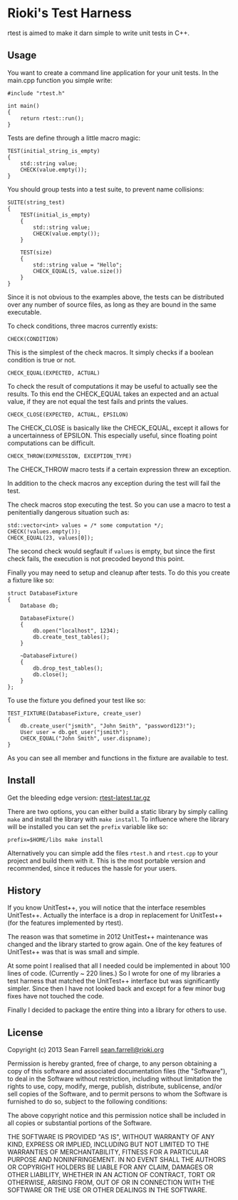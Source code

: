 
Rioki's Test Harness
====================

rtest is aimed to make it darn simple to write unit tests in C++.  

Usage
-----

You want to create a command line application for your unit tests. In the 
main.cpp function you simple write:

    #include "rtest.h"
    
    int main()
    {
        return rtest::run();
    }
    
Tests are define through a little macro magic:

    TEST(initial_string_is_empty)
    {
        std::string value;
        CHECK(value.empty());
    }
    
You should group tests into a test suite, to prevent name collisions:

    SUITE(string_test)
    {
        TEST(initial_is_empty)
        {
            std::string value;
            CHECK(value.empty());
        }
        
        TEST(size)
        {
            std::string value = "Hello";
            CHECK_EQUAL(5, value.size())
        }
    }
    
Since it is not obvious to the examples above, the tests can be distributed 
over any number of source files, as long as they are bound in the same 
executable.

To check conditions, three macros currently exists:

    CHECK(CONDITION)
    
This is the simplest of the check macros. It simply checks if a boolean condition
is true or not.
    
    CHECK_EQUAL(EXPECTED, ACTUAL)
    
To check the result of computations it may be useful to actually see the results.
To this end the CHECK_EQUAL takes an expected and an actual value, if they are
not equal the test fails and prints the values.
    
    CHECK_CLOSE(EXPECTED, ACTUAL, EPSILON)

The CHECK_CLOSE is basically like the CHECK_EQUAL, except it allows for a 
uncertainness of EPSILON. This especially useful, since floating point 
computations can be difficult. 
    
    CHECK_THROW(EXPRESSION, EXCEPTION_TYPE) 
    
The CHECK_THROW macro tests if a certain expression threw an exception.

In addition to the check macros any exception during the test will fail the test.

The check macros stop executing the test. So you can use a macro to test
a penitentially dangerous situation such as:

    std::vector<int> values = /* some computation */;
    CHECK(!values.empty());
    CHECK_EQUAL(23, values[0]);
    
The second check would segfault if `values` is empty, but since the first
check fails, the execution is not precoded beyond this point.

Finally you may need to setup and cleanup after tests. To do this you create 
a fixture like so:

    struct DatabaseFixture
    {
        Database db;
        
        DatabaseFixture()
        {
            db.open("localhost", 1234);
            db.create_test_tables();
        }
        
        ~DatabaseFixture()
        {
            db.drop_test_tables();
            db.close();
        }
    };

To use the fixture you defined your test like so:

    TEST_FIXTURE(DatabaseFixture, create_user)
    {
        db.create_user("jsmith", "John Smith", "password123!");
        User user = db.get_user("jsmith");
        CHECK_EQUAL("John Smith", user.dispname);
    }
    
As you can see all member and functions in the fixture are available to test.
    
Install
-------

Get the bleeding edge version: [rtest-latest.tar.gz](http://files.rioki.org/rtest/rtest-latest.tar.gz)

There are two options, you can either build a static library by simply 
calling `make` and install the library with `make install`. To influence 
where the library will be installed you can set the `prefix` variable like
so:

    prefix=$HOME/libs make install

Alternatively you can simple add the files `rtest.h` and `rtest.cpp` to your 
project and build them with it. This is the most portable version and 
recommended, since it reduces the hassle for your users. 

History
-------

If you know UnitTest++, you will notice that the interface resembles UnitTest++.
Actually the interface is a drop in replacement for UnitTest++ (for the features
implemented by rtest).

The reason was that sometime in 2012 UnitTest++ maintenance was changed and 
the library started to grow again. One of the key features of UnitTest++ 
was that is was small and simple.

At some point I realised that all I needed could be implemented in about 100 
lines of code. (Currently ~ 220 lines.) So I wrote for one of my libraries 
a test harness that matched the UnitTest++ interface but was significantly 
simpler. Since then I have not looked back and except for a few minor 
bug fixes have not touched the code.

Finally I decided to package the entire thing into a library for others
to use.

License
-------

Copyright (c) 2013 Sean Farrell <sean.farrell@rioki.org>

Permission is hereby granted, free of charge, to any person obtaining a copy
of this software and associated documentation files (the "Software"), to deal
in the Software without restriction, including without limitation the rights
to use, copy, modify, merge, publish, distribute, sublicense, and/or sell
copies of the Software, and to permit persons to whom the Software is
furnished to do so, subject to the following conditions:

The above copyright notice and this permission notice shall be included in
all copies or substantial portions of the Software.

THE SOFTWARE IS PROVIDED "AS IS", WITHOUT WARRANTY OF ANY KIND, EXPRESS OR
IMPLIED, INCLUDING BUT NOT LIMITED TO THE WARRANTIES OF MERCHANTABILITY,
FITNESS FOR A PARTICULAR PURPOSE AND NONINFRINGEMENT. IN NO EVENT SHALL THE
AUTHORS OR COPYRIGHT HOLDERS BE LIABLE FOR ANY CLAIM, DAMAGES OR OTHER
LIABILITY, WHETHER IN AN ACTION OF CONTRACT, TORT OR OTHERWISE, ARISING FROM,
OUT OF OR IN CONNECTION WITH THE SOFTWARE OR THE USE OR OTHER DEALINGS IN
THE SOFTWARE.


